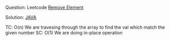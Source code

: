 Question: Leetcode [Remove Element](https://leetcode.com/explore/learn/card/fun-with-arrays/526/deleting-items-from-an-array/3247/)

Solution: [JAVA](../solutions/ques6.java)

TC: O(n) We are travesing through the array to find the val which match the given number
SC: O(1) We are doing in-place operation